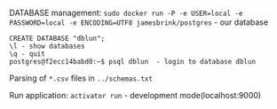 DATABASE management:
`sudo docker run -P -e USER=local -e PASSWORD=local -e ENCODING=UTF8 jamesbrink/postgres` - our database

```
CREATE DATABASE "dblun";
\l - show databases
\q - quit
postgres@f2ecc14babd0:~$ psql dblun  - login to database dblun

```
Parsing of `*.csv` files in `../schemas.txt`

Run application:
`activator run` - development mode(localhost:9000)